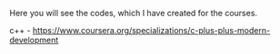 Here you will see the codes, which I have created for the courses.

с++ - https://www.coursera.org/specializations/c-plus-plus-modern-development
